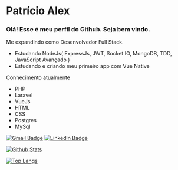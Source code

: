 # Patrício Alex
### Olá! Esse é meu perfil do Github. Seja bem vindo.

Me expandindo como Desenvolvedor Full Stack.
 * Estudando NodeJs( ExpressJs, JWT, Socket IO,  MongoDB, TDD, JavaScript Avançado )
 * Estudando e criando meu primeiro app com Vue Native 
 
Conhecimento atualmente
* PHP
* Laravel
* VueJs
* HTML
* CSS
* Postgres
* MySql

[![Gmail Badge](https://img.shields.io/badge/-Gmail-c14438?style=flat-square&logo=Gmail&logoColor=white&link=mailto:patricioalex96@gmail.com)](mailto:patricioalex96@gmail.com)
[![Linkedin Badge](https://img.shields.io/badge/-LinkedIn-blue?style=flat-square&logo=Linkedin&logoColor=white&link=https://www.linkedin.com/in/patr%C3%ADcio-alex-219279118/)](https://www.linkedin.com/in/patr%C3%ADcio-alex-219279118/)
 
 [![Github Stats](https://github-readme-stats.vercel.app/api?username=patricioalex96&show_icons=true&count_private=true&theme=Default)](https://github.com/patricioalex96)

[![Top Langs](https://github-readme-stats.vercel.app/api/top-langs/?username=patricioalex96)](https://github.com/patricioalex96/github-readme-stats)

